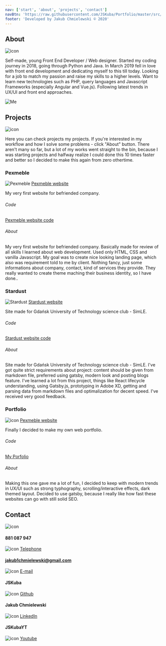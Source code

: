 ```yaml
---
nav: ['start', 'about', 'projects', 'contact']
navBtn: 'https://raw.githubusercontent.com/JSKuba/Portfolio/master/src/images/menu.svg'
footer: 'Developed by Jakub Chmielewski © 2020'
---
```


## About
![icon](https://raw.githubusercontent.com/JSKuba/Portfolio/master/src/images/about.svg)

Self-made, young Front End Developer / Web designer. Started my coding journey in 2018, going through Python and Java. In March 2019 fell in love with front end development and dedicating myself to this till today. Looking for a job to match my passion and raise my skills to a higher levels. Want to learn new technologies such as PHP, query languages and Javascript Frameworks (especially Angular and Vue.js). Following latest trends in UX/UI and front end approaches.

![Me](https://raw.githubusercontent.com/JSKuba/Portfolio/master/src/images/me-min.jpg)

## Projects
![icon](https://raw.githubusercontent.com/JSKuba/Portfolio/master/src/images/projects.svg)

Here you can check projects my projects. If you're interested in my workflow and how I solve some problems - click "About" button. There aren't many so far, but a lot of my works went straight to the bin, because I was starting projects and halfway realize I could done this 10 times faster and better so I decided to make this again from zero othertime.  

### Pexmeble
![Pexmeble](https://raw.githubusercontent.com/JSKuba/Portfolio/master/src/images/pex-min.jpg)
[Pexmeble website](https://www.pexmeble.pl)

My very first website for befriended company.
###### Code
[Pexmeble website code](https://github.com/JSKuba/Pexmeble)
###### About
My very first website for befriended company. Basically made for review of all skills I learned about web development. Used only HTML, CSS and vanilla Javascript. My goal was to create nice looking landing page, which also was requirement told to me by client. Nothing fancy, just some informations about company, contact, kind of services they provide. They really wanted to create theme maching their business identity, so I have done..

### Stardust
![Stardust](https://raw.githubusercontent.com/JSKuba/Portfolio/master/src/images/stardust-min.jpg)
[Stardust website](https://stardust.simle.pl/)

Site made for Gdańsk University of Technology science club - SimLE.
###### Code
[Stardust website code](https://github.com/JSKuba/Stardust)
###### About
Site made for Gdańsk University of Technology science club - SimLE. I've got quite strict requirements about project: content should be given from markdown file, preferred using gatsby, modern look and posting blogs feature. I've learned a lot from this project, things like React lifecycle understanding, using Gatsby.js, prototyping in Adobe XD, getting and parsing data from markdown files and optimalization for decent speed. I've received very good feedback.

### Portfolio
![icon](https://raw.githubusercontent.com/JSKuba/Portfolio/master/src/images/portfolio-min.png)
[Pexmeble website](#)

Finally I decided to make my own web portfolio.
###### Code
[My Porfolio](https://github.com/JSKuba/Portfolio)
###### About
Making this one gave me a lot of fun, I decided to keep with modern trends in UX/UI such as strong typhography, scrolling/interactive effects, dark themed layout. Decided to use gatsby, because I really like how fast these websites can go with still solid SEO. 
          
## Contact
![icon](https://raw.githubusercontent.com/JSKuba/Portfolio/master/src/images/contact.svg)

#### 881 087 947
![icon](https://raw.githubusercontent.com/JSKuba/Portfolio/master/src/images/phone.svg)
[Telephone](tel:881087947)

#### jakub1chmielewski@gmail.com
![icon](https://raw.githubusercontent.com/JSKuba/Portfolio/master/src/images/mail.svg)
[E-mail](mailto:jakub1chmielewski@gmail.com)

#### JSKuba
![icon](https://raw.githubusercontent.com/JSKuba/Portfolio/master/src/images/github.svg)
[Github](https://github.com/JSKuba)

#### Jakub Chmielewski
![icon](https://raw.githubusercontent.com/JSKuba/Portfolio/master/src/images/linkedin.svg)
[LinkedIn](https://www.linkedin.com/in/jakub-chmielewski-a06774199)

#### JSKubaYT
![icon](https://raw.githubusercontent.com/JSKuba/Portfolio/master/src/images/youtube.svg)
[Youtube](https://www.youtube.com/channel/UCyXLiiZvzrhLoQ2w66v4-6Q)

